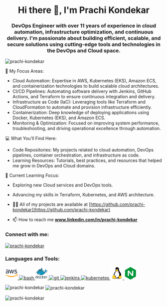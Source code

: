<h1 align="center">Hi there 👋, I'm Prachi Kondekar</h1>
<h3 align="center">
  DevOps Engineer with over 11 years of experience in cloud automation, infrastructure optimization, and continuous delivery. I'm passionate about building efficient, scalable, and secure solutions using cutting-edge tools and technologies in the DevOps and Cloud space.
</h3>

<p align="left"> <img src="https://komarev.com/ghpvc/?username=prachi-kondekar&label=Profile%20views&color=0e75b6&style=flat" alt="prachi-kondekar" /> </p>

🚀 My Focus Areas:
- Cloud Automation: Expertise in AWS, Kubernetes (EKS), Amazon ECS, and containerization technologies to build scalable cloud architectures.
- CI/CD Pipelines: Automating software delivery with Jenkins, GitHub Actions, and Terraform to ensure continuous integration and delivery.
- Infrastructure as Code (IaC): Leveraging tools like Terraform and CloudFormation to automate and provision infrastructure efficiently.
- Containerization: Deep knowledge of deploying applications using Docker, Kubernetes (EKS), and Amazon ECS.
- Monitoring & Optimization: Focused on improving system performance, troubleshooting, and driving operational excellence through automation.

💻 What You’ll Find Here:
- Code Repositories: My projects related to cloud automation, DevOps pipelines, container orchestration, and infrastructure as code.
- Learning Resources: Tutorials, best practices, and resources that helped me grow in DevOps and Cloud domains.

🌱 Current Learning Focus:
- Exploring new Cloud services and DevOps tools.
- Advancing my skills in Terraform, Kubernetes, and AWS architecture.

- 👨‍💻 All of my projects are available at [https://github.com/prachi-kondekar](https://github.com/prachi-kondekar)

- 📫 How to reach me **www.linkedin.com/in/prachi-kondekar**

<h3 align="left">Connect with me:</h3>
<p align="left">
<a href="https://linkedin.com/in/prachi-kondekar" target="blank"><img align="center" src="https://raw.githubusercontent.com/rahuldkjain/github-profile-readme-generator/master/src/images/icons/Social/linked-in-alt.svg" alt="prachi-kondekar" height="30" width="40" /></a>
</p>

<h3 align="left">Languages and Tools:</h3>
<p align="left"> <a href="https://aws.amazon.com" target="_blank" rel="noreferrer"> <img src="https://raw.githubusercontent.com/devicons/devicon/master/icons/amazonwebservices/amazonwebservices-original-wordmark.svg" alt="aws" width="40" height="40"/> </a> <a href="https://www.gnu.org/software/bash/" target="_blank" rel="noreferrer"> <img src="https://www.vectorlogo.zone/logos/gnu_bash/gnu_bash-icon.svg" alt="bash" width="40" height="40"/> </a> <a href="https://www.docker.com/" target="_blank" rel="noreferrer"> <img src="https://raw.githubusercontent.com/devicons/devicon/master/icons/docker/docker-original-wordmark.svg" alt="docker" width="40" height="40"/> </a> <a href="https://git-scm.com/" target="_blank" rel="noreferrer"> <img src="https://www.vectorlogo.zone/logos/git-scm/git-scm-icon.svg" alt="git" width="40" height="40"/> </a> <a href="https://www.jenkins.io" target="_blank" rel="noreferrer"> <img src="https://www.vectorlogo.zone/logos/jenkins/jenkins-icon.svg" alt="jenkins" width="40" height="40"/> </a> <a href="https://kubernetes.io" target="_blank" rel="noreferrer"> <img src="https://www.vectorlogo.zone/logos/kubernetes/kubernetes-icon.svg" alt="kubernetes" width="40" height="40"/> </a> <a href="https://www.linux.org/" target="_blank" rel="noreferrer"> <img src="https://raw.githubusercontent.com/devicons/devicon/master/icons/linux/linux-original.svg" alt="linux" width="40" height="40"/> </a> <a href="https://www.nginx.com" target="_blank" rel="noreferrer"> <img src="https://raw.githubusercontent.com/devicons/devicon/master/icons/nginx/nginx-original.svg" alt="nginx" width="40" height="40"/> </a> </p>

<p><img align="left" src="https://github-readme-stats.vercel.app/api/top-langs?username=prachi-kondekar&show_icons=true&locale=en&layout=compact" alt="prachi-kondekar" /></p>

<p>&nbsp;<img align="center" src="https://github-readme-stats.vercel.app/api?username=prachi-kondekar&show_icons=true&locale=en" alt="prachi-kondekar" /></p>

<p><img align="center" src="https://github-readme-streak-stats.herokuapp.com/?user=prachi-kondekar&" alt="prachi-kondekar" /></p>
